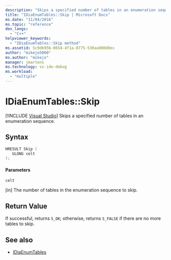 ```yaml
---
description: "Skips a specified number of tables in an enumeration sequence."
title: "IDiaEnumTables::Skip | Microsoft Docs"
ms.date: "11/04/2016"
ms.topic: "reference"
dev_langs:
  - "C++"
helpviewer_keywords:
  - "IDiaEnumTables::Skip method"
ms.assetid: 5c9db956-0654-4f1a-8775-530aa980d8ec
author: "mikejo5000"
ms.author: "mikejo"
manager: jmartens
ms.technology: vs-ide-debug
ms.workload:
  - "multiple"
---
```

# IDiaEnumTables::Skip

 [!INCLUDE [Visual Studio](~/includes/applies-to-version/vs-windows-only.md)]
Skips a specified number of tables in an enumeration sequence.

## Syntax

```C++
HRESULT Skip ( 
   ULONG celt
);
```

#### Parameters
 `celt`

[in] The number of tables in the enumeration sequence to skip.

## Return Value
 If successful, returns `S_OK`; otherwise, returns `S_FALSE` if there are no more tables to skip.

## See also
- [IDiaEnumTables](../../debugger/debug-interface-access/idiaenumtables.md)
